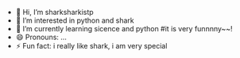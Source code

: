 - 👋 Hi, I’m sharksharkistp
- 👀 I’m interested in python and shark
- 🌱 I’m currently learning sicence and python #it is very funnnny~~!
- 😄 Pronouns: ...
- ⚡ Fun fact: i really like shark, i am very special

